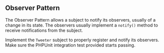 Observer Pattern
----------------

The Observer Pattern allows a subject to notify its observers, usually of a change in its state.  The observers usually
implement a `notify()` method to receive notifications from the subject.

Implement the `Tweeter` subject to properly register and notify its observers.  Make sure the PHPUnit integration test
provided starts passing.
